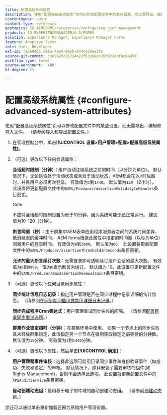 ```yaml
---
title: 配置高级系统属性
description: 使用“配置高级系统属性”页可以修改配置文件中的某些设置，而无需导出、编辑和导入文件。
contentOwner: admin
content-type: reference
geptopics: SG_AEMFORMS/categories/configuring_user_management
products: SG_EXPERIENCEMANAGER/6.5/FORMS
solution: Experience Manager, Experience Manager Forms
feature: Adaptive Forms
role: User, Developer
exl-id: f1a68461-c66a-4ea4-902b-644c620ea3f6
source-git-commit: c3e9029236734e22f5d266ac26b923eafbe0a459
workflow-type: tm+mt
source-wordcount: '480'
ht-degree: 1%

---
```


# 配置高级系统属性 {#configure-advanced-system-attributes}

使用“配置高级系统属性”页可以修改配置文件中的某些设置，而无需导出、编辑和导入文件。 （请参阅[导入和导出配置文件](/help/forms/using/admin-help/importing-exporting-configuration-file.md#importing-and-exporting-the-configuration-file)。）

1. 在管理控制台中，单击&#x200B;**[!UICONTROL 设置>用户管理>配置>配置高级系统属性]**。
1. （可选）更改以下任何会话属性：

   **会话超时限制（分钟）：**&#x200B;用户自动注销系统之前的时间（以分钟为单位）。 默认情况下，无论是否处于活动状态或未处于活动状态，AEM都会在2小时后超时，并且用户必须再次登录。 有效值为`1`到`1440`。 默认值为`120` （2小时）。 此设置将更新配置文件中的`SAML/Producer/assertionValidityInMinutes`条目密钥。

   >[!NOTE]
   >
   >不应将会话超时限制设置为低于10分钟，因为系统可能无法正常运行。 建议值为10-120（分钟）。

   **断言阈值（秒）：**&#x200B;由于群集中AEM表单应用程序服务器之间的系统时间差异，抵消延迟的缓冲时间。 AEM forms根据此属性中指定的时间量（以秒为单位）回溯用户的登录时间。 有效值为`0`到`3600`。 默认值为`60`。 此设置将更新配置文件中的`SAML/Producer/assertionThresholdInSeconds`条目密钥。

   **允许的最大断言续订次数：**&#x200B;无需登录即可透明续订用户会话的最大次数。 有效值为`0`到`9999`。 值为`0`表示断言未续订。 默认值为 10。此设置将更新配置文件中的`SAML/Producer/maxAssertionRenewalCount`条目密钥。

1. （可选）更改以下任何目录同步属性：

   **同步统计信息日志记录：**&#x200B;指定用户管理是否在同步过程中记录详细的统计信息。 （请参阅[在同步期间启用或禁用详细日志记录](/help/forms/using/admin-help/synchronizing-directories.md#enable-or-disable-detailed-logging-during-synchronization)。）

   **同步完成程序Cron表达式：**&#x200B;用户管理重试同步失败的间隔。 （请参阅[配置目录同步重试选项](/help/forms/using/admin-help/synchronizing-directories.md#configure-the-directory-synchronization-retry-option)。）

   **群集作业锁定超时（分钟）：**&#x200B;在群集环境中使用。 如果一个节点上的同步失败且未释放群集锁定，此值指定另一个节点在强制获取锁定之前等待的分钟数。 默认值为`15`分钟。 有效值为`1`到`1440`分钟。

1. （可选）更改以下属性，然后单击&#x200B;**[!UICONTROL 确定]**：

   **用户管理器事件审核：**&#x200B;选择此选项可启用目录同步事件和身份验证事件（如成功、失败和锁定）的审核。 默认情况下，除非安装了需要审核的组件(如Rights Management)，否则不会选择此选项。 此设置将更新配置文件中的`APSAuditService`条目密钥。

   **自动创建动态组：**&#x200B;启用基于电子邮件域的自动创建动态组。 （请参阅[创建动态组](/help/forms/using/admin-help/creating-configuring-groups.md#create-a-dynamic-group)。）

您还可以通过单击重新加载还原为原始用户管理设置。
